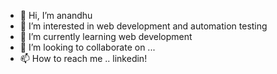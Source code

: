 - 👋 Hi, I’m anandhu
- 👀 I’m interested in web development and automation testing
- 🌱 I’m currently learning web development
- 💞️ I’m looking to collaborate on ...
- 📫 How to reach me .. linkedin!

<!---
codeandcoins/codeandcoins is a ✨ special ✨ repository because its `README.md` (this file) appears on your GitHub profile.
You can click the Preview link to take a look at your changes.
--->
